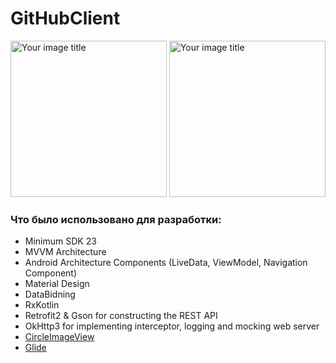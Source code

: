 # GitHubClient

<img src="https://github.com/renat01/GitHubClient/raw/master/list.jpg" alt="Your image title" width="250"/> <img src="https://github.com/renat01/GitHubClient/raw/master/profile.jpg" alt="Your image title" width="250"/>

### Что было использовано для разработки:
* Minimum SDK 23
* MVVM Architecture
* Android Architecture Components (LiveData, ViewModel, Navigation Component)
* Material Design
* DataBidning
* RxKotlin
* Retrofit2 & Gson for constructing the REST API
* OkHttp3 for implementing interceptor, logging and mocking web server
* [CircleImageView](https://github.com/hdodenhof/CircleImageView)
* [Glide](https://github.com/bumptech/glide)

